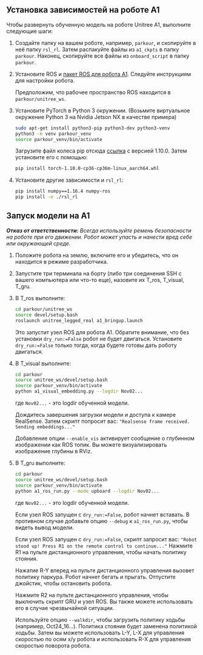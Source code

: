 ## Установка зависимостей на роботе A1
Чтобы развернуть обученную модель на роботе Unitree A1, выполните следующие шаги:

1. Создайте папку на вашем роботе, например, `parkour`, и скопируйте в неё папку `rsl_rl`. Затем распакуйте файлы из `a1_ckpts` в папку `parkour`. Наконец, скопируйте все файлы из `onboard_script` в папку `parkour`.

2. Установите ROS и [пакет ROS для робота A1](https://github.com/unitreerobotics/unitree_ros.git). Следуйте инструкциям для настройки робота.

    Предположим, что рабочее пространство ROS находится в `parkour/unitree_ws`.

3. Установите PyTorch в Python 3 окружении. (Возьмите виртуальное окружение Python 3 на Nvidia Jetson NX в качестве примера)

    ```bash
    sudo apt-get install python3-pip python3-dev python3-venv
    python3 -m venv parkour_venv
    source parkour_venv/bin/activate
    ```

    Загрузите файл колеса pip отсюда [ссылка](https://forums.developer.nvidia.com/t/pytorch-for-jetson/72048) с версией 1.10.0. Затем установите его с помощью:

    ```bash
    pip install torch-1.10.0-cp36-cp36m-linux_aarch64.whl
    ```

4. Установите другие зависимости и `rsl_rl`:

    ```bash
    pip install numpy==1.16.4 numpy-ros
    pip install -e ./rsl_rl
    ```

## Запуск модели на A1

***Отказ от ответственности:*** *Всегда используйте ремень безопасности на роботе при его движении. Робот может упасть и нанести вред себе или окружающей среде.*

1. Положите робота на землю, включите его и убедитесь, что он находится в режиме разработчика.

2. Запустите три терминала на борту (либо три соединения SSH с вашего компьютера или что-то еще), назовите их T_ros, T_visual, T_gru.

3. В T_ros выполните:

    ```bash
    cd parkour/unitree_ws
    source devel/setup.bash
    roslaunch unitree_legged_real a1_bringup.launch
    ```

    Это запустит узел ROS для робота A1. Обратите внимание, что без установки `dry_run:=False` робот не будет двигаться. Установите `dry_run:=False` только тогда, когда будете готовы дать роботу двигаться.

4. В T_visual выполните:

    ```bash
    cd parkour
    source unitree_ws/devel/setup.bash
    source parkour_venv/bin/activate
    python a1_visual_embedding.py --logdir Nov02...
    ```

    где `Nov02...` - это logdir обученной модели.

    Дождитесь завершения загрузки модели и доступа к камере RealSense. Затем скрипт попросит вас: `"Realsense frame received. Sending embeddings..."`

    Добавление опции `--enable_vis` активирует сообщение о глубинном изображении как ROS топик. Вы можете визуализировать изображение глубины в RViz.

5. В T_gru выполните:

    ```bash
    cd parkour
    source unitree_ws/devel/setup.bash
    source parkour_venv/bin/activate
    python a1_ros_run.py --mode upboard --logdir Nov02...
    ```

    где `Nov02...` - это logdir обученной модели.

    Если узел ROS запущен с `dry_run:=False`, робот начнет вставать. В противном случае добавьте опцию `--debug` к `a1_ros_run.py`, чтобы видеть вывод модели.

    Если узел ROS запущен с `dry_run:=False`, скрипт запросит вас: `"Robot stood up! Press R1 on the remote control to continue..."` Нажмите R1 на пульте дистанционного управления, чтобы начать политику стояния.

    Нажатие R-Y вперед на пульте дистанционного управления вызовет политику паркура. Робот начнет бегать и прыгать. Отпустите джойстик, чтобы остановить робота.

    Нажмите R2 на пульте дистанционного управления, чтобы выключить скрипт GRU и узел ROS. Вы также можете использовать его в случае чрезвычайной ситуации.

    Используйте опцию `--walkdir`, чтобы загрузить политику ходьбы (например, Oct24_16...). Политика стояния будет заменена политикой ходьбы. Затем вы можете использовать L-Y, L-X для управления скоростью по осям x/y робота и использовать R-X для управления скоростью поворота робота.